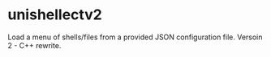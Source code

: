# unishellectv2
Load a menu of shells/files from a provided JSON configuration file. Versoin 2 - C++ rewrite.
